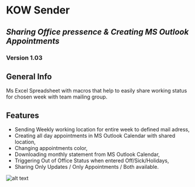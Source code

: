 # KOW Sender
## _Sharing Office pressence & Creating MS Outlook Appointments_
### Version 1.03
## General Info
Ms Excel Spreadsheet with macros that help to easily share working status for chosen week with team mailing group.
## Features
* Sending Weekly working location for entire week to defined mail adress,
* Creating all day appointments in MS Outlook Calendar with shared location,
* Changing appointments color,
* Downloading monthly statement from MS Outlook Calendar,
* Triggering Out of Office Status when entered Off/Sick/Holidays,
* Sharing Only Updates / Only Appointments / Both available.

![alt text](https://github.com/przfur/KOW_Sender/blob/main/Assets/KOW.png "Main Sheet")




